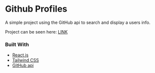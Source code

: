# Github Profiles
A simple project using the GitHub api to search and display a users info.

Project can be seen here: [LINK](https://github-profiles-kohl.vercel.app/)

### Built With

* [React.js](https://reactjs.org/)
* [Tailwind CSS](https://tailwindcss.com/)
* [GitHub api](https://docs.github.com/en/rest)